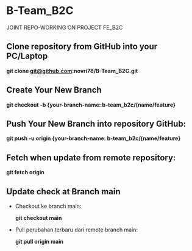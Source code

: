 # B-Team_B2C
JOINT REPO-WORKING ON PROJECT FE_B2C



## Clone repository from GitHub into your PC/Laptop

**git clone git@github.com:novri78/B-Team_B2C.git**

## Create Your New Branch

**git checkout -b {your-branch-name: b-team_b2c/(name/feature}**

## Push Your New Branch into repository GitHub:

**git push -u origin {your-branch-name: b-team_b2c/(name/feature}**

## Fetch when update from remote repository:

**git fetch origin**

## Update check at Branch main
 - Checkout ke branch main:
   
    **git checkout main**

 - Pull perubahan terbaru dari remote branch main:
   
    **git pull origin main**

